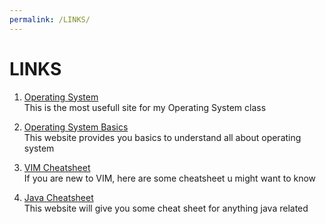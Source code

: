 ```yaml
---
permalink: /LINKS/
---
```


# LINKS
1. [Operating System](https://os.vlsm.org/)\
This is the most usefull site for my Operating System class

2. [Operating System Basics](https://www.studytonight.com/operating-system/)\
This website provides you basics to understand all about operating system

3. [VIM Cheatsheet](https://devhints.io/vim)\
If you are new to VIM, here are some cheatsheet u might want to know

4. [Java Cheatsheet](https://www.codecademy.com/resources/cheatsheets/language/java)\
This website will give you some cheat sheet for anything java related

